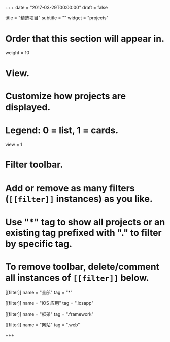 +++
date = "2017-03-29T00:00:00"
draft = false

title = "精选项目"
subtitle = ""
widget = "projects"

# Order that this section will appear in.
weight = 10

# View.
# Customize how projects are displayed.
# Legend: 0 = list, 1 = cards.
view = 1

# Filter toolbar.
# Add or remove as many filters (`[[filter]]` instances) as you like.
# Use "*" tag to show all projects or an existing tag prefixed with "." to filter by specific tag.
# To remove toolbar, delete/comment all instances of `[[filter]]` below.
[[filter]]
  name = "全部"
  tag = "*"
  
[[filter]]
  name = "iOS 应用"
  tag = ".iosapp"

[[filter]]
  name = "框架"
  tag = ".framework"

[[filter]]
  name = "网站"
  tag = ".web"

+++

